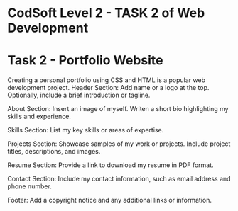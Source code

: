 # CodSoft Level 2 - TASK 2 of Web Development 
# Task 2 - Portfolio Website

Creating a personal portfolio using CSS and HTML is a popular web development
project.
Header Section: Add name or a logo at the top. Optionally, include a brief introduction or tagline.

About Section: Insert an image of myself. Writen  a short bio highlighting my  skills and experience.

Skills Section: List my key skills or areas of expertise.

Projects Section: Showcase samples of my work or projects. Include project titles, descriptions, and images.

Resume Section: Provide a link to download my resume in PDF format.

Contact Section: Include my contact information, such as email address and phone
number.

Footer: Add a copyright notice and any additional links or information.